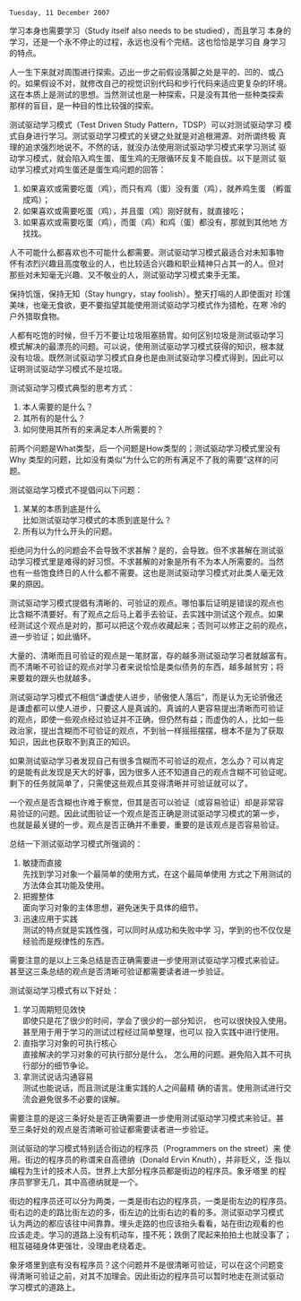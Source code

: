`Tuesday, 11 December 2007`

学习本身也需要学习（Study itself also needs to be studied），而且学习
本身的学习，还是一个永不停止的过程，永远也没有个完结。这也恰恰是学习自
身学习的特点。

人一生下来就对周围进行探索。迈出一步之前假设落脚之处是平的、凹的、或凸
的。如果假设不对，就修改自己的视觉识别代码和步行代码来适应更复杂的环境。
这在本质上是测试的思想。当然测试也是一种探索，只是没有其他一些种类探索
那样的盲目，是一种目的性比较强的探索。

测试驱动学习模式（Test Driven Study Pattern，TDSP）可以对测试驱动学习
模式自身进行学习。测试驱动学习模式的关键之处就是对追根溯源、对所谓终极
真理的追求强烈地说不。不然的话，就没办法使用测试驱动学习模式来学习测试
驱动学习模式，就会陷入鸡生蛋、蛋生鸡的无限循环反复不能自拔。以下是测试
驱动学习模式对鸡生蛋还是蛋生鸡问题的回答：

1. 如果喜欢或需要吃蛋（鸡），而只有鸡（蛋）没有蛋（鸡），就养鸡生蛋
   （孵蛋成鸡）；
2. 如果喜欢或需要吃蛋（鸡），并且蛋（鸡）刚好就有，就直接吃；
3. 如果喜欢或需要吃蛋（鸡），而蛋（鸡）和鸡（蛋）都没有，那就到其他地
   方找找。

人不可能什么都喜欢也不可能什么都需要。测试驱动学习模式最适合对未知事物
怀有浓烈兴趣且高度敬业的人，也比较适合兴趣和职业精神只占其一的人。但对
那些对未知毫无兴趣、又不敬业的人，测试驱动学习模式束手无策。

保持饥饿，保持无知（Stay hungry，stay foolish）。整天打嗝的人即使面对
珍馐美味，也毫无食欲，更不要指望其能使用测试驱动学习模式作为猎枪，在寒
冷的户外猎取食物。


人都有吃饱的时候，但千万不要让垃圾阻塞肠胃。如何区别垃圾是测试驱动学习
模式解决的最漂亮的问题。可以说，使用测试驱动学习模式获得的知识，根本就
没有垃圾。既然测试驱动学习模式自身也是由测试驱动学习模式得到，因此可以
证明测试驱动学习模式不是垃圾。

测试驱动学习模式典型的思考方式：

1. 本人需要的是什么？
2. 其所有的是什么？
3. 如何使用其所有的来满足本人所需要的？

前两个问题是What类型，后一个问题是How类型的；测试驱动学习模式里没有Why
类型的问题，比如没有类似“为什么它的所有满足不了我的需要”这样的问题。


测试驱动学习模式不提倡问以下问题：

1. 某某的本质到底是什么<br/>比如测试驱动学习模式的本质到底是什么？
2. 所有以为什么开头的问题。

拒绝问为什么的问题会不会导致不求甚解？是的，会导致。但不求甚解在测试驱
动学习模式里是难得的好习惯。不求甚解的对象是所有不为本人所需要的。当然
也有一些饱食终日的人什么都不需要。这也是测试驱动学习模式对此类人毫无效
果的原因。

测试驱动学习模式提倡有清晰的、可验证的观点。哪怕事后证明是错误的观点也
比含糊不清要好。有了观点之后马上着手去验证，去实践中测试这个观点。如果
经测试这个观点是对的，那可以把这个观点收藏起来；否则可以修正之前的观点，
进一步验证；如此循环。

大量的、清晰而且可验证的观点是一笔财富，存的越多测试驱动学习者就越富有。
而不清晰不可验证的观点对学习者来说恰恰是类似债务的东西，越多越贫穷；将
来要栽的跟头也就越多。

测试驱动学习模式不相信“谦虚使人进步，骄傲使人落后”，而是认为无论骄傲还
是谦虚都可以使人进步，只要这人是真诚的。真诚的人更容易提出清晰而可验证
的观点，即使一些观点经过验证并不正确，但仍然有益；而虚伪的人，比如一些
政治家，提出含糊而不可验证的观点，不到翁一样摇摇摆摆，根本不是为了获取
知识，因此也获取不到真正的知识。

如果测试驱动学习者发现自己有很多含糊而不可验证的观点，怎么办？可以肯定
的是能有此发现是天大的好事，因为很多人还不知道自己的观点含糊不可验证呢。
剩下的任务就简单了，只需使这些观点其变得清晰并可验证就可以了。

一个观点是否含糊也许难于察觉，但其是否可以验证（或容易验证）却是非常容
易验证的问题。因此试图验证一个观点是否正确是测试驱动学习模式的第一步，
也就是最关键的一步。观点是否正确并不重要，重要的是该观点是否容易验证。

总结一下测试驱动学习模式所强调的：

1. 敏捷而直接<br/>先找到学习对象一个最简单的使用方式，在这个最简单使用
   方式之下用测试的方法体会其功能及使用。
2. 把握整体<br/>面向学习对象的主体思想，避免迷失于具体的细节。
3. 迅速应用于实践<br/>测试的特点就是实践性强，可以同时从成功和失败中学
   习，学到的也不仅仅是经验而是规律性的东西。

需要注意的是以上三条总结是否正确需要进一步使用测试驱动学习模式来验证。
甚至这三条总结的观点是否清晰可验证都需要读者进一步验证。



测试驱动学习模式有以下好处：

1. 学习周期短见效快<br/>即使只是花了很少的时间，学会了很少的一部分知识，
   也可以很快投入使用。甚至用于用于学习的测试过程经过简单整理，也可以
   投入实践中进行使用。
2. 直指学习对象的可执行核心<br/>直接解决的学习对象的可执行部分是什么，
   怎么用的问题。避免陷入其不可执行部分的细节争论。
3. 拿测试说话沟通容易<br/>测试也能说话，而且测试是注重实践的人之间最精
   确的语言。使用测试进行交流会避免很多不必要的误解。

需要注意的是这三条好处是否正确需要进一步使用测试驱动学习模式来验证。甚
至三条好处的观点是否清晰可验证都需要读者进一步验证。

测试驱动的学习模式特别适合街边的程序员（Programmers on the street）来
使用。街边的程序员的称谓来自高德纳（Donald Ervin Knuth），并非贬义，泛
指以编程为生计的技术人员。世界上大部分程序员都是街边的程序员。象牙塔里
的程序员寥寥无几，其中高德纳就是一个。

街边的程序员还可以分为两类，一类是街右边的程序员，一类是街左边的程序员。
街右边的走的路比街左边的多，街左边的比街右边的看的多。测试驱动学习模式
认为两边的都应该往中间靠靠。埋头走路的也应该抬头看看，站在街边观看的也
应该走走。学习的道路上没有机动车，撞不死；跌倒了爬起来拍拍土也就没事了；
相互碰碰身体更强壮，没理由老绕着走。

象牙塔里到底有没有程序员？这个问题并不是很清晰可验证，可以在这个问题变
得清晰可验证之前，对其不加理会。因此街边的程序员可以暂时地走在测试驱动
学习模式的道路上。
